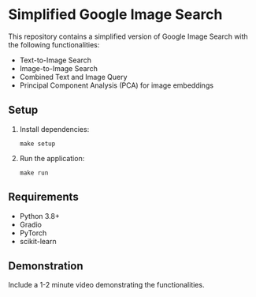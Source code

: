 # Simplified Google Image Search
This repository contains a simplified version of Google Image Search with the following functionalities:
- Text-to-Image Search
- Image-to-Image Search
- Combined Text and Image Query
- Principal Component Analysis (PCA) for image embeddings

## Setup
1. Install dependencies:
   ```
   make setup
   ```
2. Run the application:
   ```
   make run
   ```

## Requirements
- Python 3.8+
- Gradio
- PyTorch
- scikit-learn

## Demonstration
Include a 1-2 minute video demonstrating the functionalities.
